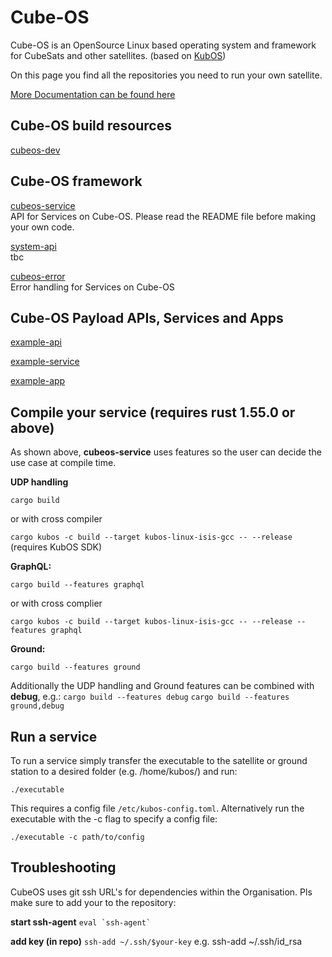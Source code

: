 <!--

## Hi there 👋

**Here are some ideas to get you started:**

🙋‍♀️ A short introduction - what is your organization all about?
🌈 Contribution guidelines - how can the community get involved?
👩‍💻 Useful resources - where can the community find your docs? Is there anything else the community should know?
🍿 Fun facts - what does your team eat for breakfast?
🧙 Remember, you can do mighty things with the power of [Markdown](https://docs.github.com/github/writing-on-github/getting-started-with-writing-and-formatting-on-github/basic-writing-and-formatting-syntax)
-->

# Cube-OS

Cube-OS is an OpenSource Linux based operating system and framework for CubeSats and other satellites. (based on [KubOS](https://github.com/kubos))

On this page you find all the repositories you need to run your own satellite.

[More Documentation can be found here](https://github.com/Cube-OS)

## Cube-OS build resources
[cubeos-dev](https://github.com/Cube-OS/cubeos-dev)
<!-- *insert missing links*
 -->
## Cube-OS framework
[cubeos-service](https://github.com/Cube-OS/cubeos-service)  
API for Services on Cube-OS. Please read the README file before making your own code.  
  
[system-api](https://github.com/Cube-OS/system-api)  
tbc

[cubeos-error](https://github.com/Cube-OS/cubeos-error)  
Error handling for Services on Cube-OS 

<!-- *insert missing links*
 -->
## Cube-OS Payload APIs, Services and Apps
[example-api](https://github.com/Cube-OS/example-api)

[example-service](https://github.com/Cube-OS/example-service)

[example-app](https://github.com/Cube-OS/example-app)
<!-- *insert missing links* -->

## Compile your service (requires rust 1.55.0 or above)
As shown above, **cubeos-service** uses features so the user can decide the use case at compile time.

**UDP handling**

`cargo build`

or with cross compiler

`cargo kubos -c build --target kubos-linux-isis-gcc -- --release` (requires KubOS SDK)

**GraphQL:**

`cargo build --features graphql`

or with cross complier 

`cargo kubos -c build --target kubos-linux-isis-gcc -- --release --features graphql` 

**Ground:**

`cargo build --features ground`

Additionally the UDP handling and Ground features can be combined with **debug**, e.g.:
`cargo build --features debug`
`cargo build --features ground,debug`

## Run a service
To run a service simply transfer the executable to the satellite or ground station to a desired folder (e.g. /home/kubos/) and run:

`./executable`

This requires a config file `/etc/kubos-config.toml`. Alternatively run the executable with the -c flag to specify a config file:

`./executable -c path/to/config`

## Troubleshooting
CubeOS uses git ssh URL's for dependencies within the Organisation. Pls make sure to add your to the repository:

**start ssh-agent**
```` eval `ssh-agent` ````

**add key (in repo)**
`ssh-add ~/.ssh/$your-key`
e.g. ssh-add ~/.ssh/id_rsa
